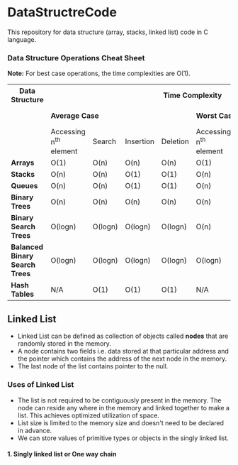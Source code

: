 # DataStructreCode
This repository for data structure (array, stacks, linked list) code in C language.

### Data Structure Operations Cheat Sheet
**Note:** For best case operations, the time complexities are O(1).
<table >
<tr>
<th>Data Structure</th>
<th colspan="8">Time Complexity</th>
<th>Space Complexity</th>
</tr>
<tr>
<td></td>
<td colspan="4"><strong>Average Case</strong></td>
<td colspan="4"><strong>Worst Case</strong></td>
<td><strong>Worst Case</strong></td>
</tr>
<tr>
<td></td>
<td>Accessing n<sup>th</sup> element</td>
<td>Search</td>
<td>Insertion</td>
<td>Deletion</td>
<td>Accessing n<sup>th</sup> element</td>
<td>Search</td>
<td>Insertion</td>
<td>Deletion</td>
<td></td>
</tr>
<tr>
<td><strong>Arrays</strong></td>
<td>O(1)</td>
<td>O(n)</td>
<td>O(n)</td>
<td>O(n)</td>
<td>O(1)</td>
<td>O(n)</td>
<td>O(n)</td>
<td>O(n)</td>
<td>O(n)</td>
</tr>
<tr>
<td><strong>Stacks</strong></td>
<td>O(n)</td>
<td>O(n)</td>
<td>O(1)</td>
<td>O(1)</td>
<td>O(n)</td>
<td>O(n)</td>
<td>O(1)</td>
<td>O(1)</td>
<td>O(n)</td>
</tr>
 <tr>
<td><strong>Queues</strong></td>
<td>O(n)</td>
<td>O(n)</td>
<td>O(1)</td>
<td>O(1)</td>
<td>O(n)</td>
<td>O(n)</td>
<td>O(1)</td>
<td>O(1)</td>
<td>O(n)</td>
</tr>
 <tr>
<td><strong>Binary Trees</strong></td>
<td>O(n)</td>
<td>O(n)</td>
<td>O(n)</td>
<td>O(n)</td>
<td>O(n)</td>
<td>O(n)</td>
<td>O(n)</td>
<td>O(n)</td>
<td>O(n)</td>
</tr>
  <tr>
<td><strong>Binary Search Trees</strong></td>
<td>O(logn)</td>
<td>O(logn)</td>
<td>O(logn)</td>
<td>O(logn)</td>
<td>O(n)</td>
<td>O(n)</td>
<td>O(n)</td>
<td>O(n)</td>
<td>O(n)</td>
</tr>
   <tr>
<td><strong>Balanced Binary Search Trees</strong></td>
<td>O(logn)</td>
<td>O(logn)</td>
<td>O(logn)</td>
<td>O(logn)</td>
<td>O(logn)</td>
<td>O(logn)</td>
<td>O(logn)</td>
<td>O(logn)</td>
<td>O(logn)</td>
</tr>
  <tr>
<td><strong>Hash Tables</strong></td>
<td>N/A</td>
<td>O(1)</td>
<td>O(1)</td>
<td>O(1)</td>
<td>N/A</td>
<td>O(n)</td>
<td>O(n)</td>
<td>O(n)</td>
<td>O(n)</td>
</tr>
</table>

## Linked List
* Linked List can be defined as collection of objects called **nodes** that are randomly stored in the memory.
* A node contains two fields i.e. data stored at that particular address and the pointer which contains the address of the next node in the memory.
* The last node of the list contains pointer to the null.
### Uses of Linked List
* The list is not required to be contiguously present in the memory. The node can reside any where in the memory and linked together to make a list. This achieves optimized utilization of space.
* List size is limited to the memory size and doesn't need to be declared in advance.
* We can store values of primitive types or objects in the singly linked list.
#### 1. Singly linked list or One way chain
